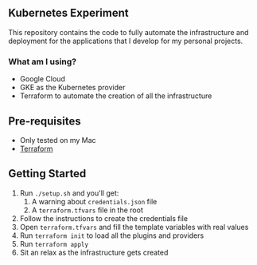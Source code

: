 ## Kubernetes Experiment

This repository contains the code to fully automate the infrastructure and deployment for the
applications that I develop for my personal projects.

### What am I using?

- Google Cloud
- GKE as the Kubernetes provider
- Terraform to automate the creation of all the infrastructure

## Pre-requisites

- Only tested on my Mac
- [Terraform](https://www.terraform.io/downloads.html)

## Getting Started

1. Run `./setup.sh` and you'll get:
    1. A warning about `credentials.json` file
    1. A `terraform.tfvars` file in the root
1. Follow the instructions to create the credentials file
1. Open `terraform.tfvars` and fill the template variables with real values
1. Run `terraform init` to load all the plugins and providers
1. Run `terraform apply`
1. Sit an relax as the infrastructure gets created
